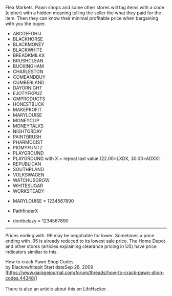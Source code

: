 Flea Markets, Pawn shops and some other stores will tag items with a code (cipher) with a hidden meaning telling the seller the what they paid for the item. Then they can know their minimal profitable price when bargaining with you the buyer.

+ ABCDEFGHIJ
+ BLACKHORSE
+ BLACKMONEY
+ BLACKWHITE
+ BREADKMILKX
+ BRUSHCLEAN
+ BUCKINGHAM
+ CHARLESTON
+ COMEANDBUY
+ CUMBERLAND
+ DAYORNIGHT
+ EJOTYFKPUZ
+ GMPRODUCTS
+ HONESTBUCK
+ MAKEPROFIT
+ MARYLOUISE
+ MONEYCLIP
+ MONEYTALKS
+ NIGHTORDAY
+ PAINTBRUSH
+ PHARMOCIST
+ PIGMYFUNTZ
+ PLAYGROUND
+ PLAYGROUND with X = repeat last value (22.00=LXDX, 30.00=ADXX)
+ REPUBLICAN
+ SOUTHRLAND
+ VOLKSWAGEN
+ WATCHUSGROW
+ WHITESUGAR
+ WORKSTEADY



- MARYLOUISE = 1234567890

- PathfinderX

- dontbelazy = 1234567890

-----

Prices ending with .99 may be negotiable for lower. Sometimes a price ending with .95 is already reduced to its lowest sale price. The Home Depot and other stores (articles explaining clearance pricing in US) have price indicators similiar to this.<p>

How to crack Pawn Shop Codes<br>
by Blacknwhitepit  Start dateSep 28, 2009 
[https://www.garagejournal.com/forum/threads/how-to-crack-pawn-shop-codes.44348/]
<br><br>
There is also an article about this on LifeHacker.

